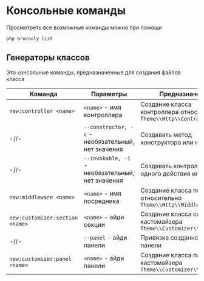 # Консольные команды

Просмотреть все возможные команды можно при помощи

```sh
php brocooly list
```

## Генераторы классов

Это консольные команды, предназначенные для создания файлов класса

| Команда | Параметры | Предназначение |
|---|---|---|
| `new:controller <name>` | `<name>` - имя контроллера | Создание класса контроллера относительно `Theme\\Http\\Controllers\\` |
| -//- | `--constructor, -c` - необязательный, нет значения | Создавать метод конструктора или нет |
| -//- | `--invokable, -i` - необязательный, нет значения | Создавать контроллер одного действия или нет |
| `new:middleware <name>` | `<name>` - имя посредника | Создание класса посредника относительно `Theme\\Http\\Middleware\\` | 
| `new:customizer:section <name>` | `<name>` - айди секции | Создание класса секции кастомайзера `Theme\\Customizer\\Sections\\` | 
| -//- | `--panel` - айди панели | Привязка созданной секции к панели |
| `new:customizer:panel <name>` | `<name>` - айди панели | Создание класса панели кастомайзера `Theme\\Customizer\\Panels\\` |